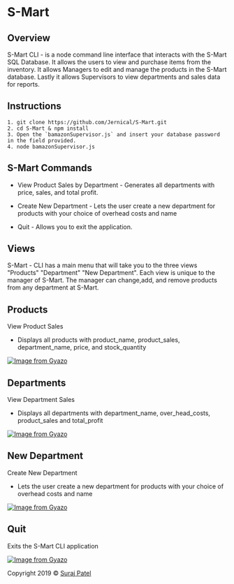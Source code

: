# S-Mart
 ## Overview
 S-Mart CLI - is a node command line interface that interacts with the S-Mart SQL Database. It allows the users to view and purchase items from the inventory. It allows Managers to edit and manage the products in the S-Mart database. Lastly it allows Supervisors to view departments and sales data for reports.
 
 ## Instructions ##
 
```
1. git clone https://github.com/Jernical/S-Mart.git
2. cd S-Mart & npm install
3. Open the `bamazonSupervisor.js` and insert your database password in the field provided.
4. node bamazonSupervisor.js
```

## S-Mart Commands ##

* View Product Sales by Department - Generates all departments with price, sales, and total profit.

* Create New Department - Lets the user create a new department for products with your choice of overhead costs and name

* Quit - Allows you to exit the application.

## Views ##

S-Mart - CLI has a main menu that will take you to the three views "Products" "Department" "New Department". Each view is unique to the manager of S-Mart. The manager can change,add, and remove products from any department at S-Mart.


## Products ##

View Product Sales

* Displays all products with product_name, product_sales, department_name, price, and stock_quantity

[![Image from Gyazo](https://i.gyazo.com/f32e228ecf1eab801962f69b7f0bc837.gif)](https://gyazo.com/f32e228ecf1eab801962f69b7f0bc837)


## Departments ##

View Department Sales

* Displays all departments with department_name, over_head_costs, product_sales and total_profit

[![Image from Gyazo](https://i.gyazo.com/25a2cc2539b97a06341421d25d392541.gif)](https://gyazo.com/25a2cc2539b97a06341421d25d392541)


## New Department ##

Create New Department

* Lets the user create a new department for products with your choice of overhead costs and name

[![Image from Gyazo](https://i.gyazo.com/62d6969190dc8b89aa972ffb6a3a0719.gif)](https://gyazo.com/62d6969190dc8b89aa972ffb6a3a0719)

## Quit ##

Exits the S-Mart CLI application

[![Image from Gyazo](https://i.gyazo.com/40bed67cbe60ff91229c16e132274f11.gif)](https://gyazo.com/40bed67cbe60ff91229c16e132274f11)

Copyright 2019 © [Suraj Patel](https://jernical.github.io/Suraj-Patel/)

